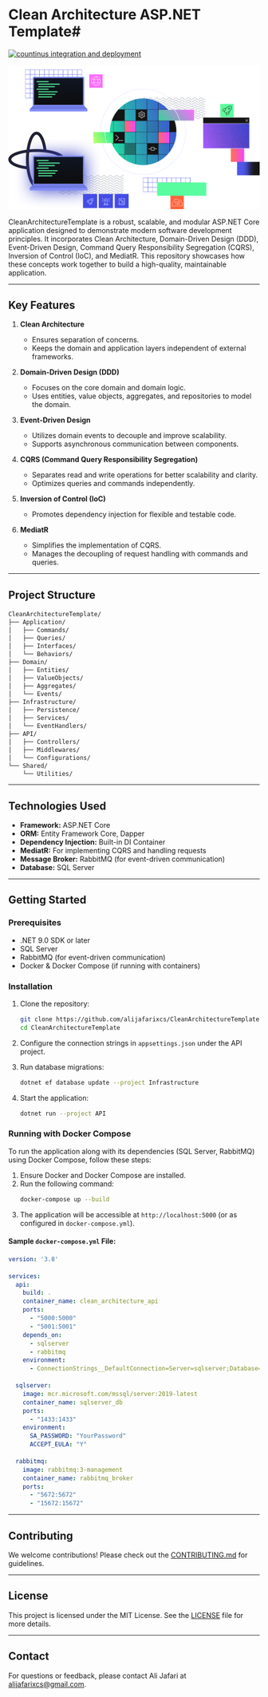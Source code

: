 # Clean Architecture ASP.NET Template# 
[![countinus integration and deployment](https://github.com/alijafarixcs/ASP_EXAMPLES/actions/workflows/ci-cd.yaml/badge.svg)](https://github.com/alijafarixcs/CleanArchitectureTemplate/blob/main/.github/workflows/main.yml)


![Clean Architecture ASP.NET CleanArchitectureTemplate](https://github.com/alijafarixcs/Clean-Architecture-ASP.NET/blob/main/Graphics3.png?raw=true)

CleanArchitectureTemplate is a robust, scalable, and modular ASP.NET Core application designed to demonstrate modern software development principles. It incorporates Clean Architecture, Domain-Driven Design (DDD), Event-Driven Design, Command Query Responsibility Segregation (CQRS), Inversion of Control (IoC), and MediatR. This repository showcases how these concepts work together to build a high-quality, maintainable application.

---

## Key Features

1. **Clean Architecture**
   - Ensures separation of concerns.
   - Keeps the domain and application layers independent of external frameworks.

2. **Domain-Driven Design (DDD)**
   - Focuses on the core domain and domain logic.
   - Uses entities, value objects, aggregates, and repositories to model the domain.

3. **Event-Driven Design**
   - Utilizes domain events to decouple and improve scalability.
   - Supports asynchronous communication between components.

4. **CQRS (Command Query Responsibility Segregation)**
   - Separates read and write operations for better scalability and clarity.
   - Optimizes queries and commands independently.

5. **Inversion of Control (IoC)**
   - Promotes dependency injection for flexible and testable code.

6. **MediatR**
   - Simplifies the implementation of CQRS.
   - Manages the decoupling of request handling with commands and queries.

---

## Project Structure

```plaintext
CleanArchitectureTemplate/
├── Application/
│   ├── Commands/
│   ├── Queries/
│   ├── Interfaces/
│   └── Behaviors/
├── Domain/
│   ├── Entities/
│   ├── ValueObjects/
│   ├── Aggregates/
│   └── Events/
├── Infrastructure/
│   ├── Persistence/
│   ├── Services/
│   └── EventHandlers/
├── API/
│   ├── Controllers/
│   ├── Middlewares/
│   └── Configurations/
└── Shared/
    └── Utilities/
```

---

## Technologies Used

- **Framework:** ASP.NET Core
- **ORM:** Entity Framework Core, Dapper
- **Dependency Injection:** Built-in DI Container
- **MediatR:** For implementing CQRS and handling requests
- **Message Broker:** RabbitMQ (for event-driven communication)
- **Database:** SQL Server

---

## Getting Started

### Prerequisites

- .NET 9.0 SDK or later
- SQL Server
- RabbitMQ (for event-driven communication)
- Docker & Docker Compose (if running with containers)

### Installation

1. Clone the repository:
   ```bash
   git clone https://github.com/alijafarixcs/CleanArchitectureTemplate.git
   cd CleanArchitectureTemplate
   ```

2. Configure the connection strings in `appsettings.json` under the API project.

3. Run database migrations:
   ```bash
   dotnet ef database update --project Infrastructure
   ```

4. Start the application:
   ```bash
   dotnet run --project API
   ```

### Running with Docker Compose

To run the application along with its dependencies (SQL Server, RabbitMQ) using Docker Compose, follow these steps:

1. Ensure Docker and Docker Compose are installed.
2. Run the following command:
   ```bash
   docker-compose up --build
   ```
3. The application will be accessible at `http://localhost:5000` (or as configured in `docker-compose.yml`).

#### Sample `docker-compose.yml` File:

```yaml
version: '3.8'

services:
  api:
    build: .
    container_name: clean_architecture_api
    ports:
      - "5000:5000"
      - "5001:5001"
    depends_on:
      - sqlserver
      - rabbitmq
    environment:
      - ConnectionStrings__DefaultConnection=Server=sqlserver;Database=CleanArchitectureDb;User Id=sa;Password=YourPassword;

  sqlserver:
    image: mcr.microsoft.com/mssql/server:2019-latest
    container_name: sqlserver_db
    ports:
      - "1433:1433"
    environment:
      SA_PASSWORD: "YourPassword"
      ACCEPT_EULA: "Y"

  rabbitmq:
    image: rabbitmq:3-management
    container_name: rabbitmq_broker
    ports:
      - "5672:5672"
      - "15672:15672"
```

---

## Contributing

We welcome contributions! Please check out the [CONTRIBUTING.md](CONTRIBUTING.md) for guidelines.

---

## License

This project is licensed under the MIT License. See the [LICENSE](LICENSE) file for more details.

---

## Contact

For questions or feedback, please contact Ali Jafari at [alijafarixcs@gmail.com](mailto:alijafarixcs@gmail.com).

